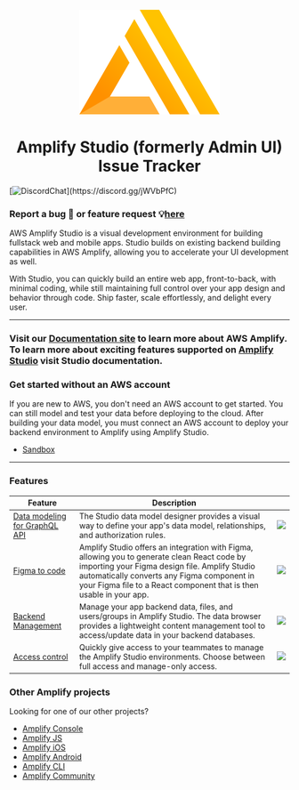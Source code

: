 <p align="center">
  <a href="https://console.amplify.aws">
    <img alt="Amplify" src="https://github.com/aws-amplify/docs/blob/main/public/images/Logos/Amplify%20Logo.svg" />
  </a>
</p>
<h1 align="center">
  Amplify Studio (formerly Admin UI) Issue Tracker
</h1>

[![DiscordChat](https://img.shields.io/discord/308323056592486420?logo=discord")](https://discord.gg/jWVbPfC)
### Report a bug 🐛 or feature request 💡[here](https://github.com/aws-amplify/amplify-adminui/issues/new/choose)

AWS Amplify Studio is a visual development environment for building fullstack web and mobile apps. Studio builds on existing backend building capabilities in AWS Amplify, allowing you to accelerate your UI development as well. 

With Studio, you can quickly build an entire web app, front-to-back, with minimal coding, while still maintaining full control over your app design and behavior through code. Ship faster, scale effortlessly, and delight every user.

---

### Visit our [Documentation site](https://docs.amplify.aws/) to learn more about AWS Amplify. To learn more about exciting features supported on [Amplify Studio](https://docs.amplify.aws/console) visit Studio documentation.

### Get started without an AWS account

If you are new to AWS, you don't need an AWS account to get started. You can still model and test your data before deploying to the cloud. After building your data model, you must connect an AWS account to deploy your backend environment to Amplify using Amplify Studio.

- [Sandbox](https://sandbox.amplifyapp.com)

---

### Features

| Feature                        | Description                                                                                                                                                                                                                                                                                                                                                                                                                                                                                            |                                                                 |
|--------------------------------|--------------------------------------------------------------------------------------------------------------------------------------------------------------------------------------------------------------------------------------------------------------------------------------------------------------------------------------------------------------------------------------------------------------------------------------------------------------------------------------------------------|-----------------------------------------------------------------|
| [Data modeling for GraphQL API](https://docs.amplify.aws/console/data/data-model/) | The Studio data model designer provides a visual way to define your app's data model, relationships, and authorization rules.                                                                                                                                                                                                                                                                                                                                                                          | ![](https://docs.amplify.aws/images/studio/add-model.png)       |
| [Figma to code](https://docs.amplify.aws/console/uibuilder/figmatocode/#upgrading-figma-files)                  | Amplify Studio offers an integration with Figma, allowing you to generate clean React code by importing your Figma design file. Amplify Studio automatically converts any Figma component in your Figma file to a React component that is then usable in your app. | ![](https://docs.amplify.aws/images/console/ui-figmatocode.png) |
| [Backend Management](https://docs.amplify.aws/console/storage/file-browser/)             | Manage your app backend data, files, and users/groups in Amplify Studio. The data browser provides a lightweight content management tool to access/update data in your backend databases.                                                                                                                                                                                                                                                                                                                         | ![](https://docs.amplify.aws/images/console/studio-manage.png)  |
| [Access control](https://docs.amplify.aws/console/adminui/access-management/)                | Quickly give access to your teammates to manage the Amplify Studio environments. Choose between full access and manage-only access.                                                                                                                                                                                                                                                                                                                                                                    | ![](https://docs.amplify.aws/images/console/access.png)         |

### Other Amplify projects

Looking for one of our other projects?

- [Amplify Console](https://github.com/aws-amplify/amplify-console/issues)
- [Amplify JS](https://github.com/aws-amplify/amplify-js/issues)
- [Amplify iOS](https://github.com/aws-amplify/amplify-ios/issues)
- [Amplify Android](https://github.com/aws-amplify/amplify-android/issues)
- [Amplify CLI](https://github.com/aws-amplify/amplify-cli/issues)
- [Amplify Community](https://amplify.aws/community)
